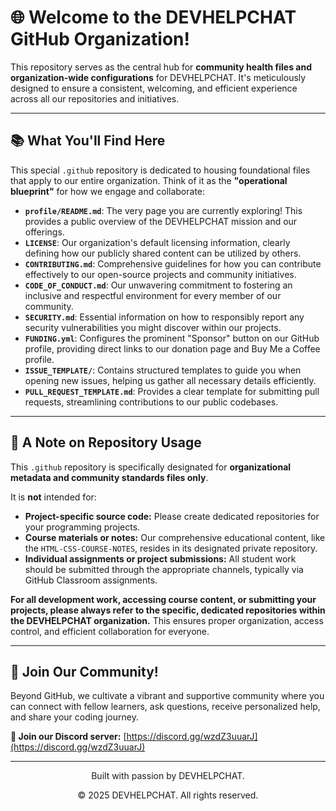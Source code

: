 # 🌐 Welcome to the DEVHELPCHAT GitHub Organization!

This repository serves as the central hub for **community health files and organization-wide configurations** for DEVHELPCHAT. It's meticulously designed to ensure a consistent, welcoming, and efficient experience across all our repositories and initiatives.

---

## 📚 What You'll Find Here

This special `.github` repository is dedicated to housing foundational files that apply to our entire organization. Think of it as the **"operational blueprint"** for how we engage and collaborate:

* **`profile/README.md`**: The very page you are currently exploring! This provides a public overview of the DEVHELPCHAT mission and our offerings.
* **`LICENSE`**: Our organization's default licensing information, clearly defining how our publicly shared content can be utilized by others.
* **`CONTRIBUTING.md`**: Comprehensive guidelines for how you can contribute effectively to our open-source projects and community initiatives.
* **`CODE_OF_CONDUCT.md`**: Our unwavering commitment to fostering an inclusive and respectful environment for every member of our community.
* **`SECURITY.md`**: Essential information on how to responsibly report any security vulnerabilities you might discover within our projects.
* **`FUNDING.yml`**: Configures the prominent "Sponsor" button on our GitHub profile, providing direct links to our donation page and Buy Me a Coffee profile.
* **`ISSUE_TEMPLATE/`**: Contains structured templates to guide you when opening new issues, helping us gather all necessary details efficiently.
* **`PULL_REQUEST_TEMPLATE.md`**: Provides a clear template for submitting pull requests, streamlining contributions to our public codebases.

---

## 📌 A Note on Repository Usage

This `.github` repository is specifically designated for **organizational metadata and community standards files only**.

It is **not** intended for:
* **Project-specific source code:** Please create dedicated repositories for your programming projects.
* **Course materials or notes:** Our comprehensive educational content, like the `HTML-CSS-COURSE-NOTES`, resides in its designated private repository.
* **Individual assignments or project submissions:** All student work should be submitted through the appropriate channels, typically via GitHub Classroom assignments.

**For all development work, accessing course content, or submitting your projects, please always refer to the specific, dedicated repositories within the DEVHELPCHAT organization.** This ensures proper organization, access control, and efficient collaboration for everyone.

---

## 🤝 Join Our Community!

Beyond GitHub, we cultivate a vibrant and supportive community where you can connect with fellow learners, ask questions, receive personalized help, and share your coding journey.

**🔗 Join our Discord server:** [https://discord.gg/wzdZ3uuarJ](https://discord.gg/wzdZ3uuarJ)

---

<p align="center">Built with passion by DEVHELPCHAT.</p>
<p align="center">&copy; 2025 DEVHELPCHAT. All rights reserved.</p>
